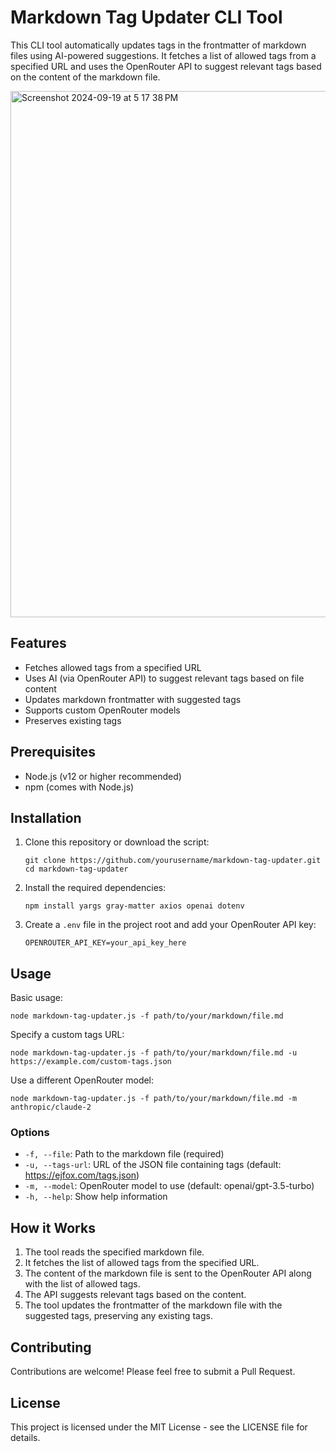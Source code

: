 # Markdown Tag Updater CLI Tool

This CLI tool automatically updates tags in the frontmatter of markdown files using AI-powered suggestions. It fetches a list of allowed tags from a specified URL and uses the OpenRouter API to suggest relevant tags based on the content of the markdown file.

<img width="842" alt="Screenshot 2024-09-19 at 5 17 38 PM" src="https://github.com/user-attachments/assets/e9651286-e7bd-4edc-9245-900bb176283d">


## Features

- Fetches allowed tags from a specified URL
- Uses AI (via OpenRouter API) to suggest relevant tags based on file content
- Updates markdown frontmatter with suggested tags
- Supports custom OpenRouter models
- Preserves existing tags

## Prerequisites

- Node.js (v12 or higher recommended)
- npm (comes with Node.js)

## Installation

1. Clone this repository or download the script:

   ```
   git clone https://github.com/yourusername/markdown-tag-updater.git
   cd markdown-tag-updater
   ```

2. Install the required dependencies:

   ```
   npm install yargs gray-matter axios openai dotenv
   ```

3. Create a `.env` file in the project root and add your OpenRouter API key:

   ```
   OPENROUTER_API_KEY=your_api_key_here
   ```

## Usage

Basic usage:

```
node markdown-tag-updater.js -f path/to/your/markdown/file.md
```

Specify a custom tags URL:

```
node markdown-tag-updater.js -f path/to/your/markdown/file.md -u https://example.com/custom-tags.json
```

Use a different OpenRouter model:

```
node markdown-tag-updater.js -f path/to/your/markdown/file.md -m anthropic/claude-2
```

### Options

- `-f, --file`: Path to the markdown file (required)
- `-u, --tags-url`: URL of the JSON file containing tags (default: https://ejfox.com/tags.json)
- `-m, --model`: OpenRouter model to use (default: openai/gpt-3.5-turbo)
- `-h, --help`: Show help information

## How it Works

1. The tool reads the specified markdown file.
2. It fetches the list of allowed tags from the specified URL.
3. The content of the markdown file is sent to the OpenRouter API along with the list of allowed tags.
4. The API suggests relevant tags based on the content.
5. The tool updates the frontmatter of the markdown file with the suggested tags, preserving any existing tags.

## Contributing

Contributions are welcome! Please feel free to submit a Pull Request.

## License

This project is licensed under the MIT License - see the LICENSE file for details.
